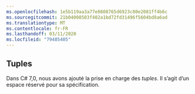 ```yaml
---
ms.openlocfilehash: 1e5b119aa3a77e0808765d6923c80e2081ff4b6c
ms.sourcegitcommit: 21b04008503f402a1bd72fd31496f5604bd8a6ad
ms.translationtype: MT
ms.contentlocale: fr-FR
ms.lasthandoff: 03/11/2020
ms.locfileid: "79485405"
---
```

## <a name="tuples"></a>Tuples

Dans C# 7,0, nous avons ajouté la prise en charge des *tuples*.  Il s’agit d’un espace réservé pour sa spécification.
